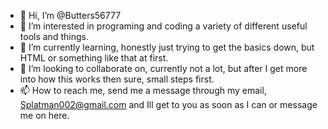 - 👋 Hi, I’m @Butters56777
- 👀 I’m interested in programing and coding a variety of different useful tools and things.
- 🌱 I’m currently learning, honestly just trying to get the basics down, but HTML or something like that at first.
- 💞️ I’m looking to collaborate on, currently not a lot, but after I get more into how this works then sure, small steps first.
- 📫 How to reach me, send me a message through my email, Splatman002@gmail.com and Ill get to you as soon as I can or message me on here.

<!---
Butters56777/Butters56777 is a ✨ special ✨ repository because its `README.md` (this file) appears on your GitHub profile.
You can click the Preview link to take a look at your changes.
--->

